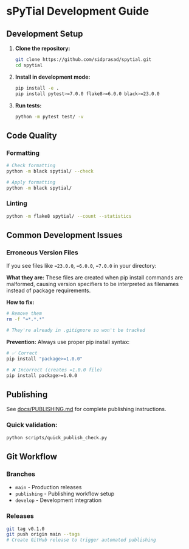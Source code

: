 # sPyTial Development Guide

## Development Setup

1. **Clone the repository:**
   ```bash
   git clone https://github.com/sidprasad/spytial.git
   cd spytial
   ```

2. **Install in development mode:**
   ```bash
   pip install -e .
   pip install pytest>=7.0.0 flake8>=6.0.0 black>=23.0.0
   ```

3. **Run tests:**
   ```bash
   python -m pytest test/ -v
   ```

## Code Quality

### Formatting
```bash
# Check formatting
python -m black spytial/ --check

# Apply formatting
python -m black spytial/
```

### Linting
```bash
python -m flake8 spytial/ --count --statistics
```

## Common Development Issues

### Erroneous Version Files
If you see files like `=23.0.0`, `=6.0.0`, `=7.0.0` in your directory:

**What they are:** These files are created when pip install commands are malformed, causing version specifiers to be interpreted as filenames instead of package requirements.

**How to fix:**
```bash
# Remove them
rm -f "=*.*.*"

# They're already in .gitignore so won't be tracked
```

**Prevention:** Always use proper pip install syntax:
```bash
# ✅ Correct
pip install "package>=1.0.0"

# ❌ Incorrect (creates =1.0.0 file)
pip install package>=1.0.0
```

## Publishing

See [docs/PUBLISHING.md](docs/PUBLISHING.md) for complete publishing instructions.

### Quick validation:
```bash
python scripts/quick_publish_check.py
```

## Git Workflow

### Branches
- `main` - Production releases
- `publishing` - Publishing workflow setup
- `develop` - Development integration

### Releases
```bash
git tag v0.1.0
git push origin main --tags
# Create GitHub release to trigger automated publishing
```
